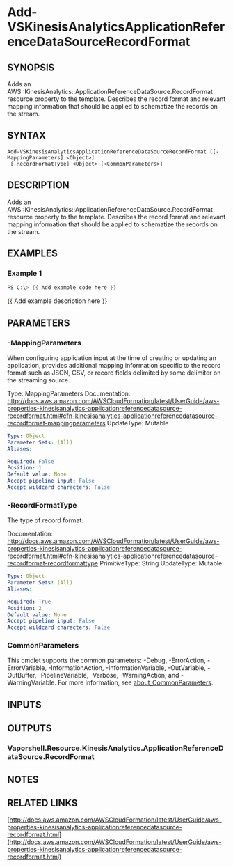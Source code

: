 # Add-VSKinesisAnalyticsApplicationReferenceDataSourceRecordFormat

## SYNOPSIS
Adds an AWS::KinesisAnalytics::ApplicationReferenceDataSource.RecordFormat resource property to the template.
Describes the record format and relevant mapping information that should be applied to schematize the records on the stream.

## SYNTAX

```
Add-VSKinesisAnalyticsApplicationReferenceDataSourceRecordFormat [[-MappingParameters] <Object>]
 [-RecordFormatType] <Object> [<CommonParameters>]
```

## DESCRIPTION
Adds an AWS::KinesisAnalytics::ApplicationReferenceDataSource.RecordFormat resource property to the template.
Describes the record format and relevant mapping information that should be applied to schematize the records on the stream.

## EXAMPLES

### Example 1
```powershell
PS C:\> {{ Add example code here }}
```

{{ Add example description here }}

## PARAMETERS

### -MappingParameters
When configuring application input at the time of creating or updating an application, provides additional mapping information specific to the record format such as JSON, CSV, or record fields delimited by some delimiter on the streaming source.

Type: MappingParameters
Documentation: http://docs.aws.amazon.com/AWSCloudFormation/latest/UserGuide/aws-properties-kinesisanalytics-applicationreferencedatasource-recordformat.html#cfn-kinesisanalytics-applicationreferencedatasource-recordformat-mappingparameters
UpdateType: Mutable

```yaml
Type: Object
Parameter Sets: (All)
Aliases:

Required: False
Position: 1
Default value: None
Accept pipeline input: False
Accept wildcard characters: False
```

### -RecordFormatType
The type of record format.

Documentation: http://docs.aws.amazon.com/AWSCloudFormation/latest/UserGuide/aws-properties-kinesisanalytics-applicationreferencedatasource-recordformat.html#cfn-kinesisanalytics-applicationreferencedatasource-recordformat-recordformattype
PrimitiveType: String
UpdateType: Mutable

```yaml
Type: Object
Parameter Sets: (All)
Aliases:

Required: True
Position: 2
Default value: None
Accept pipeline input: False
Accept wildcard characters: False
```

### CommonParameters
This cmdlet supports the common parameters: -Debug, -ErrorAction, -ErrorVariable, -InformationAction, -InformationVariable, -OutVariable, -OutBuffer, -PipelineVariable, -Verbose, -WarningAction, and -WarningVariable. For more information, see [about_CommonParameters](http://go.microsoft.com/fwlink/?LinkID=113216).

## INPUTS

## OUTPUTS

### Vaporshell.Resource.KinesisAnalytics.ApplicationReferenceDataSource.RecordFormat
## NOTES

## RELATED LINKS

[http://docs.aws.amazon.com/AWSCloudFormation/latest/UserGuide/aws-properties-kinesisanalytics-applicationreferencedatasource-recordformat.html](http://docs.aws.amazon.com/AWSCloudFormation/latest/UserGuide/aws-properties-kinesisanalytics-applicationreferencedatasource-recordformat.html)

